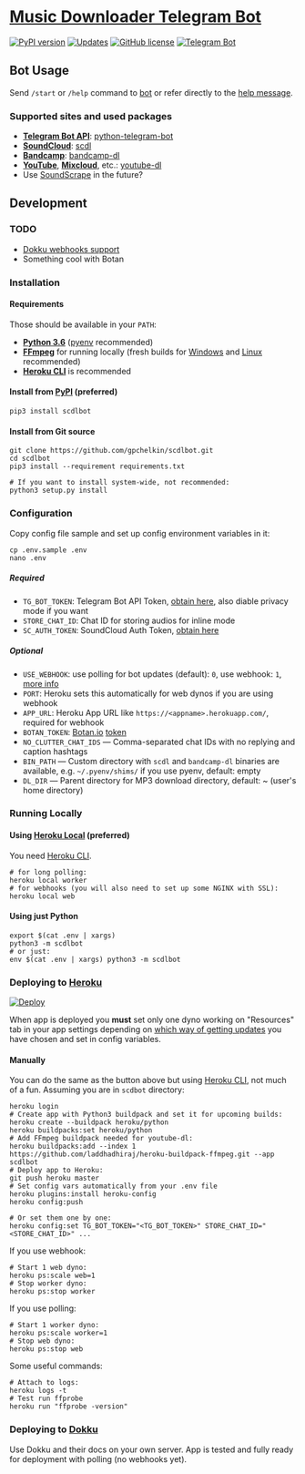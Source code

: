 # [Music Downloader Telegram Bot](https://t.me/scdlbot)

[![PyPI version](https://badge.fury.io/py/scdlbot.svg)](https://pypi.python.org/pypi/scdlbot)
[![Updates](https://pyup.io/repos/github/gpchelkin/scdlbot/shield.svg?token=376ffde2-5188-4912-bf3c-5f316e52d43f)](https://pyup.io/repos/github/gpchelkin/scdlbot/)
[![GitHub license](https://img.shields.io/badge/license-GPLv3-green.svg)](https://raw.githubusercontent.com/gpchelkin/scdlbot/master/LICENSE.txt)
[![Telegram Bot](https://img.shields.io/badge/telegram-bot-blue.svg)](https://t.me/scdlbot)

## Bot Usage

Send `/start` or `/help` command to [bot](https://t.me/scdlbot) or refer directly to the [help message](scdlbot/messages/help.tg.md).

### Supported sites and used packages

- [**Telegram Bot API**](https://core.telegram.org/bots/api): [python-telegram-bot](https://github.com/python-telegram-bot/python-telegram-bot)
- [**SoundCloud**](https://soundcloud.com): [scdl](https://github.com/flyingrub/scdl)
- [**Bandcamp**](https://bandcamp.com): [bandcamp-dl](https://github.com/iheanyi/bandcamp-dl)
- [**YouTube**](https://www.youtube.com/), [**Mixcloud**](https://www.mixcloud.com/), etc.: [youtube-dl](https://rg3.github.io/youtube-dl)
- Use [SoundScrape](https://github.com/Miserlou/SoundScrape) in the future?

## Development

### TODO
- [Dokku webhooks support](https://github.com/python-telegram-bot/python-telegram-bot/wiki/Webhooks#using-haproxy-with-one-subdomain-per-bot)
- Something cool with Botan

### Installation

#### Requirements
Those should be available in your `PATH`:
- [**Python 3.6**](https://www.python.org/) ([pyenv](https://github.com/pyenv/pyenv) recommended)
- [**FFmpeg**](https://ffmpeg.org/download.html) for running locally (fresh builds for [Windows](https://ffmpeg.zeranoe.com/builds/) and [Linux](https://johnvansickle.com/ffmpeg/) recommended)
- [**Heroku CLI**](https://cli.heroku.com/) is recommended

#### Install from [PyPI](https://pypi.python.org/pypi/scdlbot) (preferred)
```
pip3 install scdlbot
```

#### Install from Git source
```
git clone https://github.com/gpchelkin/scdlbot.git
cd scdlbot
pip3 install --requirement requirements.txt

# If you want to install system-wide, not recommended:
python3 setup.py install
```

### Configuration

Copy config file sample and set up config environment variables in it:
```
cp .env.sample .env
nano .env
```

##### Required
- `TG_BOT_TOKEN`: Telegram Bot API Token, [obtain here](https://t.me/BotFather), also diable privacy mode if you want
- `STORE_CHAT_ID`: Chat ID for storing audios for inline mode
- `SC_AUTH_TOKEN`: SoundCloud Auth Token, [obtain here](https://flyingrub.github.io/scdl/)

##### Optional
- `USE_WEBHOOK`: use polling for bot updates (default): `0`, use webhook: `1`, [more info](https://core.telegram.org/bots/api#getting-updates)
- `PORT`: Heroku sets this automatically for web dynos if you are using webhook
- `APP_URL`: Heroku App URL like `https://<appname>.herokuapp.com/`, required for webhook
- `BOTAN_TOKEN`: [Botan.io](http://botan.io/) [token](http://appmetrica.yandex.com/)
- `NO_CLUTTER_CHAT_IDS` — Comma-separated chat IDs with no replying and caption hashtags
- `BIN_PATH` — Custom directory with `scdl` and `bandcamp-dl` binaries are available, e.g. `~/.pyenv/shims/` if you use pyenv, default: empty
- `DL_DIR` — Parent directory for MP3 download directory, default: ~ (user's home directory)


### Running Locally

#### Using [Heroku Local](https://devcenter.heroku.com/articles/heroku-local#run-your-app-locally-using-the-heroku-local-command-line-tool) (preferred)
You need [Heroku CLI](https://cli.heroku.com/).
```
# for long polling:
heroku local worker
# for webhooks (you will also need to set up some NGINX with SSL):
heroku local web
```

#### Using just Python
```
export $(cat .env | xargs)
python3 -m scdlbot
# or just:
env $(cat .env | xargs) python3 -m scdlbot
```


### Deploying to [Heroku](https://heroku.com/)

[![Deploy](https://www.herokucdn.com/deploy/button.svg)](https://heroku.com/deploy)

When app is deployed you **must** set only one dyno working on "Resources" tab in your app settings depending on [which way of getting updates](https://core.telegram.org/bots/api#getting-updates) you have chosen and set in config variables.


#### Manually
You can do the same as the button above but using [Heroku CLI](https://cli.heroku.com/), not much of a fun. Assuming you are in `scdbot` directory:

```
heroku login
# Create app with Python3 buildpack and set it for upcoming builds:
heroku create --buildpack heroku/python
heroku buildpacks:set heroku/python
# Add FFmpeg buildpack needed for youtube-dl:
heroku buildpacks:add --index 1 https://github.com/laddhadhiraj/heroku-buildpack-ffmpeg.git --app scdlbot
# Deploy app to Heroku:
git push heroku master
# Set config vars automatically from your .env file
heroku plugins:install heroku-config
heroku config:push

# Or set them one by one:
heroku config:set TG_BOT_TOKEN="<TG_BOT_TOKEN>" STORE_CHAT_ID="<STORE_CHAT_ID>" ...
```

If you use webhook:
```
# Start 1 web dyno:
heroku ps:scale web=1
# Stop worker dyno:
heroku ps:stop worker
```

If you use polling:
```
# Start 1 worker dyno:
heroku ps:scale worker=1
# Stop web dyno:
heroku ps:stop web
```

Some useful commands:
```
# Attach to logs:
heroku logs -t
# Test run ffprobe
heroku run "ffprobe -version"
```

### Deploying to [Dokku](https://github.com/dokku/dokku)

Use Dokku and their docs on your own server. App is tested and fully ready for deployment with polling (no webhooks yet).
